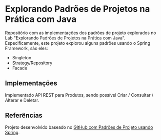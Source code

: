 # Explorando Padrões de Projetos na Prática com Java

Repositório com as implementações dos padrões de projeto explorados no Lab "Explorando Padrões de Projetos na Prática com Java". Especificamente, este projeto explorou alguns padrões usando o Spring Framework, são eles:

- Singleton
- Strategy/Repository
- Facade

## Implementações

Implementado API REST para Produtos, sendo possível Criar / Consultar / Alterar e Deletar.

## Referências

Projeto desenvolvido baseado no [GitHub com Padrões de Projeto usando Spring](https://github.com/digitalinnovationone/lab-padroes-projeto-spring).
